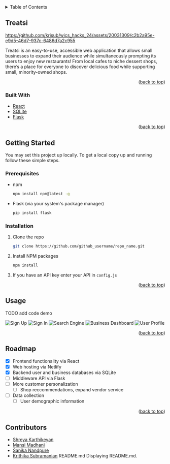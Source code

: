 <!-- TABLE OF CONTENTS -->
<details>
  <summary>Table of Contents</summary>
  <ol>
    <li>
      <a href="#about-the-project">Treatsi: </a>
      <ul>
        <li><a href="#built-with">Built With</a></li>
      </ul>
    </li>
    <li>
      <a href="#getting-started">Getting Started</a>
      <ul>
        <li><a href="#prerequisites">Prerequisites</a></li>
        <li><a href="#installation">Installation</a></li>
      </ul>
    </li>
    <li><a href="#usage">Usage</a></li>
    <li><a href="#roadmap">Roadmap</a></li>
    <li><a href="#contributing">Contributing</a></li>
    <li><a href="#license">License</a></li>
    <li><a href="#contact">Contact</a></li>
    <li><a href="#acknowledgments">Acknowledgments</a></li>
  </ol>
</details>

<!-- ABOUT THE PROJECT -->
## Treatsi

https://github.com/krisub/wics_hacks_24/assets/20031309/c2b2a95e-e9d5-46d7-937c-6486d7a2c955

Treatsi is an easy-to-use, accessible web application that allows small businesses to expand their audience while simultaneously prompting its users to enjoy new restaurants! From local cafes to niche dessert shops, there’s a place for everyone to discover delicious food while supporting small, minority-owned shops.

<p align="right">(<a href="#readme-top">back to top</a>)</p>

### Built With

* [React](React.js)
* [SQLite](Sqlite.org)
* [Flask](Flask.palletsprojects.com/)
  
<p align="right">(<a href="#readme-top">back to top</a>)</p>

<!-- GETTING STARTED -->
## Getting Started

You may set this project up locally.
To get a local copy up and running follow these simple steps.

### Prerequisites

* npm
  ```sh
  npm install npm@latest -g
  ```
* Flask (via your system's package manager)
  ```sh
  pip install flask
  ```

### Installation

1. Clone the repo
   ```sh
   git clone https://github.com/github_username/repo_name.git
   ```
3. Install NPM packages
   ```sh
   npm install
   ```
4. If you have an API key enter your API in `config.js`

<p align="right">(<a href="#readme-top">back to top</a>)</p>

<!-- USAGE EXAMPLES -->
## Usage

TODO add code demo

![Sign Up](https://github.com/krisub/wics_hacks_24/assets/20031309/3b77aa8e-6f70-4fa1-9b2e-1e97548405ea)
![Sign In](https://github.com/krisub/wics_hacks_24/assets/20031309/41eb66f9-fd57-4bbc-bfbd-564e7b01ca07)
![Search Engine](https://github.com/krisub/wics_hacks_24/assets/20031309/cdfbee8b-d0d0-48fd-a028-b6ad3f5fa343)
![Business Dashboard](https://github.com/krisub/wics_hacks_24/assets/20031309/15ed80d7-c6d0-4d8a-8c8a-3b800ad2aa9d)
![User Profile](https://github.com/krisub/wics_hacks_24/assets/20031309/d70e8d98-f514-4ed3-85d6-ebe24871161b)

<p align="right">(<a href="#readme-top">back to top</a>)</p>

<!-- ROADMAP -->
## Roadmap

- [x] Frontend functionality via React
- [x] Web hosting via Netlify
- [x] Backend user and business databases via SQLite
- [ ] Middleware API via Flask
- [ ] More customer personalization
    - [ ] Shop reccommendations, expand vendor service
- [ ] Data collection
    - [ ] User demographic information

<p align="right">(<a href="#readme-top">back to top</a>)</p>

<!-- Contributors -->
## Contributors

* [Shreya Karthikeyan](https://github.com/shreyakarthik1210)
* [Mansi Madhani](https://github.com/mansimadhani)
* [Sanika Nandpure](https://github.com/sanikanandpure)
* [Krithika Subramanian](https://github.com/krisub)
README.md
Displaying README.md.
